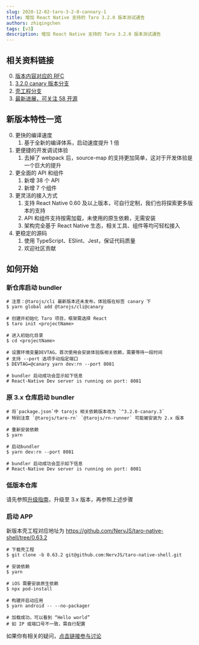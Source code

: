 ```yaml
---
slug: 2020-12-02-taro-3-2-0-cannary-1
title: 增加 React Native 支持的 Taro 3.2.0 版本测试通告
authors: zhiqingchen
tags: [v3]
description: 增加 React Native 支持的 Taro 3.2.0 版本测试通告
---
```


## 相关资料链接

0. [版本内容对应的 RFC](https://github.com/NervJS/taro-rfcs/pull/8)
1. [3.2.0 canary 版本分支](https://github.com/NervJS/taro/tree/feat/react-native)
2. [壳工程分支](https://github.com/NervJS/taro-native-shell/tree/0.63.2)
3. [最新进展，可关注 58 开源](https://github.com/wuba/taro-react-native)

## 新版本特性一览

0. 更快的编译速度
   1. 基于全新的编译体系，启动速度提升 1 倍
1. 更便捷的开发调试体验
   1. 去掉了 webpack 后，source-map 的支持更加简单，这对于开发体验是一个巨大的提升
2. 更全面的 API 和组件
   1. 新增 38 个 API
   2. 新增 7 个组件
3. 更灵活的接入方式
   1. 支持 React Native 0.60 及以上版本，可自行定制，我们也将探索更多版本的支持
   2. API 和组件支持按需加载，未使用的原生依赖，无需安装
   3. 架构完全基于 React Native 生态，相关工具、组件等均可轻松接入
4. 更稳定的源码
   1. 使用 TypeScript、ESlint、Jest，保证代码质量
   2. 欢迎社区贡献

<!--truncate-->

## 如何开始

### 新仓库启动 bundler

```
# 注意：@tarojs/cli 最新版本还未发布，体验版在标签 canary 下
$ yarn global add @tarojs/cli@canary

# 创建并初始化 Taro 项目，框架需选择 React
$ taro init <projectName>

# 进入初始化目录
$ cd <projectName>

# 设置环境变量DEVTAG，首次使用会安装体验版相关依赖，需要等待一段时间
# 支持 --port 选项手动指定端口
$ DEVTAG=@canary yarn dev:rn --port 8081

# bundler 启动成功会显示如下信息
# React-Native Dev server is running on port: 8081
```

### 原 3.x 仓库启动 bundler

```
# 将`package.json`中 tarojs 相关依赖版本改为 `^3.2.0-canary.3`
# 特别注意 `@tarojs/taro-rn` `@tarojs/rn-runner` 可能被安装为 2.x 版本

# 重新安装依赖
$ yarn

# 启动bundler
$ yarn dev:rn --port 8081

# bundler 启动成功会显示如下信息
# React-Native Dev server is running on port: 8081
```

### 低版本仓库

请先参照[升级指南](/docs/migration)，升级至 3.x 版本，再参照上述步骤

### 启动 APP

新版本壳工程对应地址为 https://github.com/NervJS/taro-native-shell/tree/0.63.2

```
# 下载壳工程
$ git clone -b 0.63.2 git@github.com:NervJS/taro-native-shell.git

# 安装依赖
$ yarn

# iOS 需要安装原生依赖
$ npx pod-install

# 构建并启动应用
$ yarn android -- --no-packager

# 加载成功，可以看到 “Hello world”
# 如 IP 或端口号不一致，需自行配置
```

如果你有相关的疑问，[点击链接参与讨论](https://github.com/NervJS/taro/issues/8180)
